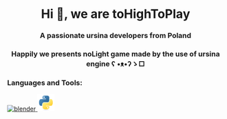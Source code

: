 <h1 align="center">Hi 👋, we are toHighToPlay</h1>
<h3 align="center">A passionate ursina developers from Poland</h3>
<h3 align="center">Happily we presents noLight game made by the use of ursina engine
ʕ •ᴥ•ʔゝ□</h3

<p align="left">
</p>

<h3 align="left">Languages and Tools:</h3>
<p align="left"> <a href="https://www.blender.org/" target="_blank" rel="noreferrer"> <img src="https://download.blender.org/branding/community/blender_community_badge_white.svg" alt="blender" width="40" height="40"/> </a> <a href="https://www.python.org" target="_blank" rel="noreferrer"> <img src="https://raw.githubusercontent.com/devicons/devicon/master/icons/python/python-original.svg" alt="python" width="40" height="40"/> </a> </p>